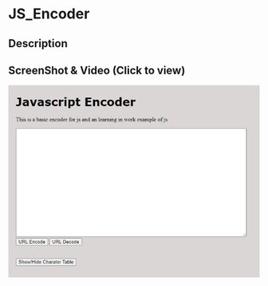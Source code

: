 # JS_Encoder

## Description

## ScreenShot & Video (Click to view)

[![Video Link](/assets/img.png)](https://youtu.be/rtCZS9l7Fos)
